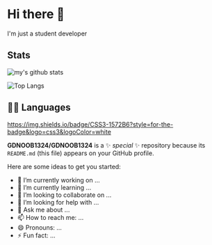 # Hi there 👋

I'm just a student developer

## Stats

![my's github stats](https://github-readme-stats.vercel.app/api?username=choshinyoung&theme=dark)

![Top Langs](https://github-readme-stats.vercel.app/api/top-langs/?username=GDNOOB1324&layout=compact&theme=dark)

## 👩‍💻 Languages

https://img.shields.io/badge/CSS3-1572B6?style=for-the-badge&logo=css3&logoColor=white

**GDNOOB1324/GDNOOB1324** is a ✨ _special_ ✨ repository because its `README.md` (this file) appears on your GitHub profile.



Here are some ideas to get you started:

- 🔭 I’m currently working on ...
- 🌱 I’m currently learning ...
- 👯 I’m looking to collaborate on ...
- 🤔 I’m looking for help with ...
- 💬 Ask me about ...
- 📫 How to reach me: ...
- 😄 Pronouns: ...
- ⚡ Fun fact: ...
